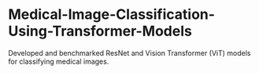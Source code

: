 # Medical-Image-Classification-Using-Transformer-Models
Developed and benchmarked ResNet and Vision Transformer (ViT) models for classifying medical images.
